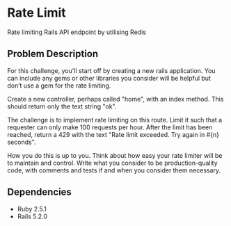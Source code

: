 # Rate Limit
Rate limiting Rails API endpoint by utilising Redis

## Problem Description

For this challenge, you'll start off by creating a new rails application. You can include any gems or other libraries you consider will be helpful but don’t use a gem for the rate limiting.

Create a new controller, perhaps called "home", with an index method. This should return only the text string "ok".

The challenge is to implement rate limiting on this route. Limit it such that a requester can only make 100 requests per hour. After the limit has been reached, return a 429 with the text "Rate limit exceeded. Try again in #{n} seconds".

How you do this is up to you. Think about how easy your rate limiter will be to maintain and control. Write what you consider to be production-quality code, with comments and tests if and when you consider them necessary.

## Dependencies

- Ruby  2.5.1
- Rails 5.2.0
